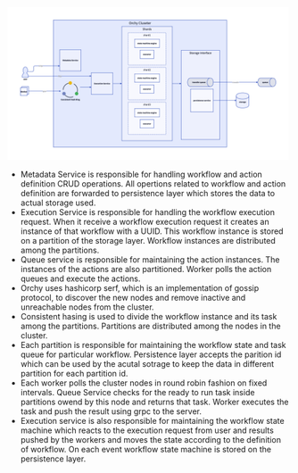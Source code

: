 ![alt orchy](https://github.com/Mohitkumar/orchy/blob/main/docs/orchy.png?raw=true)

* Metadata Service is responsible for handling workflow and action definition CRUD operations. All opertions related to workflow and action definition are forwarded to persistence layer which stores the data to actual storage used.<br />
* Execution Service is responsible for handling the workflow execution request. When it receive a workflow execution request it creates an instance of that workflow with a UUID. This workflow instance is stored on a partition of the storage layer. Workflow instances are distributed among the partitions.
* Queue service is responsible for maintaining the action instances. The instances of the actions are also partitioned. Worker polls the action queues and execute the actions.
* Orchy uses hashicorp serf, which is an implementation of gossip protocol, to discover the new nodes and remove inactive and unreachable nodes from the cluster.<br />
* Consistent hasing is used to divide the workflow instance and its task among the partitions. Partitions are distributed among the nodes in the cluster.<br />
* Each partition is responsible for maintaining the workflow state and task queue for particular workflow. Persistence layer accepts the parition id which can be used by the acutal sotrage to keep the data in different partition for each partition id.<br />
* Each worker polls the cluster nodes in round robin fashion on fixed intervals. Queue Service checks for the ready to run task inside partitions owend by this node and returns that task. Worker executes the task and push the result using grpc to the server.<br />
* Execution service is also responsible for maintaining the workflow state machine which reacts to the execution request from user and results pushed by the workers and moves the state according to the definition of workflow. On each event workflow state machine is stored on the persistence layer.

